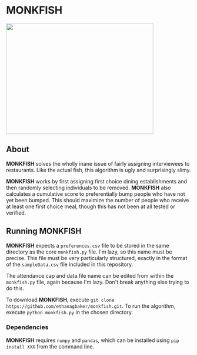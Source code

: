 # MONKFISH

<a href="url"><img src="https://upload.wikimedia.org/wikipedia/commons/3/30/Monkfish.jpg" align="center" height="300" width="400" ></a>

## About

__MONKFISH__ solves the wholly inane issue of fairly assigning interviewees to restaurants. Like the actual fish, this algorithm is ugly and surprisingly slimy.

__MONKFISH__ works by first assigning first choice dining establishments and then randomly selecting individuals to be removed. __MONKFISH__ also calculates a cumulative score to preferentially bump people who have not yet been bumped. This should maximize the number of people who receive at least one first choice meal, though this has not been at all tested or verified.

## Running MONKFISH

__MONKFISH__ expects a `preferences.csv` file to be stored in the same directory as the core `monkfish.py` file. I'm lazy, so this name must be precise. This file must be very particularly structured, exactly in the format of the `sampleData.csv` file included in this repository.

The attendance cap and data file name can be edited from within the `monkfish.py` file, again because I'm lazy. Don't break anything else trying to do this.

To download __MONKFISH__, execute `git clone https://github.com/ethanagbaker/monkfish.git`.
To run the algorithm, execute `python monkfish.py` in the chosen directory.

### Dependencies
__MONKFISH__ requires `numpy` and `pandas`, which can be installed using `pip install XXX` from the command line.
